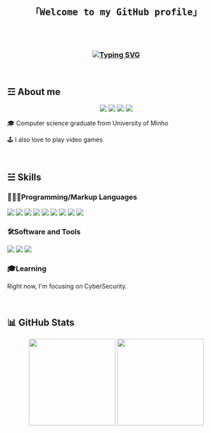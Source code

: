 <br>
<!-- Welcome -->
<h2 align= "center"> 
        <samp>
        「Welcome to my GitHub profile」
        </samp>
                
</h2>

<br>


<!-- Introduction --> 
<br>
<h3 align= "center">
       <a href="https://git.io/typing-svg"><img src="https://readme-typing-svg.demolab.com?font=Consolas&pause=1000&color=F7F7F7&center=true&vCenter=true&width=435&lines=%3E+Hi+there!+My+name+is+Jo%C3%A3o+Sousa" alt="Typing SVG" /></a>
</h3> 

<br>


           
<!-- About me -->

<h2>&#9778; About me </h2>   


<p align = "center">       
<!-- Instagram -->
<a target="_blank" href="https://www.instagram.com/joao.sousa64/"><img src="https://img.shields.io/badge/Instagram-E4405F?style=for-the-badge&logo=instagram&logoColor=white"></a>
<!-- Twitter -->
<a target="_blank" href="https://twitter.com/Joao_Sousa64"><img src="https://img.shields.io/badge/Twitter-1DA1F2?style=for-the-badge&logo=twitter&logoColor=white"></a>
<!-- Facebook -->
<a target="_blank" href="https://www.facebook.com/joaoafonso.almeidasousa.3/"><img src="https://img.shields.io/badge/Facebook-1877F2?style=for-the-badge&logo=facebook&logoColor=white"></a> 
<!-- Linkedin -->
<a target="_blank" href="https://www.linkedin.com/in/jo%C3%A3o-sousa-63ab4537a/"><img src="https://img.shields.io/badge/linkedin-%230077B5.svg?style=for-the-badge&logo=linkedin&logoColor=white"></a> 

</p>
       

🎓 Computer science graduate from University of Minho 

🕹 I also love to play video games  

<br> 
  
 
<h2>&#9777; Skills </h2> 


<!-- Programming Languages --> 

<h3> 👨🏻‍💻Programming/Markup Languages </h3> 

<p>
       <!-- Haskell -->
       <a><img src="https://img.shields.io/badge/Haskell-5D4F85?style=for-the-badge&logo=haskell&logoColor=white"></a> 
       <!-- C -->
       <a><img src="https://img.shields.io/badge/C-00599C?style=for-the-badge&logo=c&logoColor=white"></a>
       <!-- Python -->
       <a><img src="https://img.shields.io/badge/Python-FFD43B?style=for-the-badge&logo=python&logoColor=blue"></a>
       <!-- HTML5 -->
       <a><img src="https://img.shields.io/badge/HTML5-E34F26?style=for-the-badge&logo=html5&logoColor=white"></a>
       <!-- CSS3 -->
       <a><img src="https://img.shields.io/badge/CSS3-1572B6?style=for-the-badge&logo=css3&logoColor=white"></a>
       <!-- JavaScript -->
       <a><img src="https://img.shields.io/badge/JavaScript-323330?style=for-the-badge&logo=javascript&logoColor=F7DF1E"></a>
       <!-- Java -->
       <a><img src="https://img.shields.io/badge/java-%23ED8B00.svg?style=for-the-badge&logo=openjdk&logoColor=white"</a>
       <!-- MySQL-->
       <a><img src="https://img.shields.io/badge/mysql-4479A1.svg?style=for-the-badge&logo=mysql&logoColor=white"></a>
       <!-- C++ -->
       <a><img src="https://img.shields.io/badge/c++-%2300599C.svg?style=for-the-badge&logo=c%2B%2B&logoColor=white"></a> 
          
</p>


<h3>🛠Software and Tools </h3> 

<p>  
       <!-- Visual Studio Code --> 
       <a><img src="https://img.shields.io/badge/Visual_Studio_Code-0078D4?style=for-the-badge&logo=visual%20studio%20code&logoColor=white"></a>
       <!-- GitHub -->
       <a><img src="https://img.shields.io/badge/GitHub-100000?style=for-the-badge&logo=github&logoColor=white"></a>
       <!-- Gimp --> 
       <a><img src="https://img.shields.io/badge/gimp-5C5543?style=for-the-badge&logo=gimp&logoColor=white"></a>
</p>   

<h3> 🎓Learning </h3> 

<p>
      Right now, I'm focusing on CyberSecurity.
       
</p>

<br>


<h2> 📊 GitHub Stats </h2> 
  
<p align="center">
<img height="200px" src="https://github-readme-stats.vercel.app/api?username=sousini&theme=dark&show_icons=true">
<img height="200px" src="https://github-readme-stats.vercel.app/api/top-langs/?username=sousini&theme=dark&show_icons=true">
</p>




 

